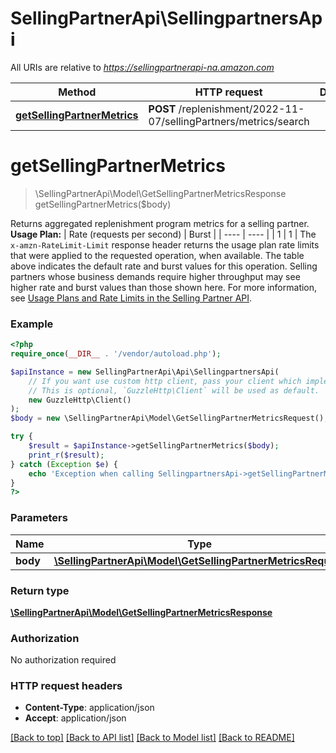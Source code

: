 # SellingPartnerApi\SellingpartnersApi

All URIs are relative to *https://sellingpartnerapi-na.amazon.com*

Method | HTTP request | Description
------------- | ------------- | -------------
[**getSellingPartnerMetrics**](SellingpartnersApi.md#getSellingPartnerMetrics) | **POST** /replenishment/2022-11-07/sellingPartners/metrics/search | 


# **getSellingPartnerMetrics**
> \SellingPartnerApi\Model\GetSellingPartnerMetricsResponse getSellingPartnerMetrics($body)



Returns aggregated replenishment program metrics for a selling partner.   **Usage Plan:**  | Rate (requests per second) | Burst | | ---- | ---- | | 1 | 1 |  The `x-amzn-RateLimit-Limit` response header returns the usage plan rate limits that were applied to the requested operation, when available. The table above indicates the default rate and burst values for this operation. Selling partners whose business demands require higher throughput may see higher rate and burst values than those shown here. For more information, see [Usage Plans and Rate Limits in the Selling Partner API](https://developer-docs.amazon.com/sp-api/docs/usage-plans-and-rate-limits-in-the-sp-api).

### Example
```php
<?php
require_once(__DIR__ . '/vendor/autoload.php');

$apiInstance = new SellingPartnerApi\Api\SellingpartnersApi(
    // If you want use custom http client, pass your client which implements `GuzzleHttp\ClientInterface`.
    // This is optional, `GuzzleHttp\Client` will be used as default.
    new GuzzleHttp\Client()
);
$body = new \SellingPartnerApi\Model\GetSellingPartnerMetricsRequest(); // \SellingPartnerApi\Model\GetSellingPartnerMetricsRequest | 

try {
    $result = $apiInstance->getSellingPartnerMetrics($body);
    print_r($result);
} catch (Exception $e) {
    echo 'Exception when calling SellingpartnersApi->getSellingPartnerMetrics: ', $e->getMessage(), PHP_EOL;
}
?>
```

### Parameters

Name | Type | Description  | Notes
------------- | ------------- | ------------- | -------------
 **body** | [**\SellingPartnerApi\Model\GetSellingPartnerMetricsRequest**](../Model/GetSellingPartnerMetricsRequest.md)|  | [optional]

### Return type

[**\SellingPartnerApi\Model\GetSellingPartnerMetricsResponse**](../Model/GetSellingPartnerMetricsResponse.md)

### Authorization

No authorization required

### HTTP request headers

 - **Content-Type**: application/json
 - **Accept**: application/json

[[Back to top]](#) [[Back to API list]](../../README.md#documentation-for-api-endpoints) [[Back to Model list]](../../README.md#documentation-for-models) [[Back to README]](../../README.md)

